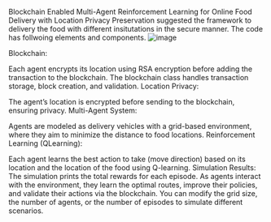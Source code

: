 Blockchain Enabled Multi-Agent Reinforcement Learning for Online Food Delivery with Location Privacy Preservation suggested the framework to delivery the food with different insitutations in the secure manner. 
The code has follwoing elements and components. 
![image](https://github.com/user-attachments/assets/052d09f6-eb04-4d1c-865e-b8c572443b49)


Blockchain:

Each agent encrypts its location using RSA encryption before adding the transaction to the blockchain.
The blockchain class handles transaction storage, block creation, and validation.
Location Privacy:

The agent’s location is encrypted before sending to the blockchain, ensuring privacy.
Multi-Agent System:

Agents are modeled as delivery vehicles with a grid-based environment, where they aim to minimize the distance to food locations.
Reinforcement Learning (QLearning):

Each agent learns the best action to take (move direction) based on its location and the location of the food using Q-learning.
Simulation Results:
The simulation prints the total rewards for each episode.
As agents interact with the environment, they learn the optimal routes, improve their policies, and validate their actions via the blockchain.
You can modify the grid size, the number of agents, or the number of episodes to simulate different scenarios.

